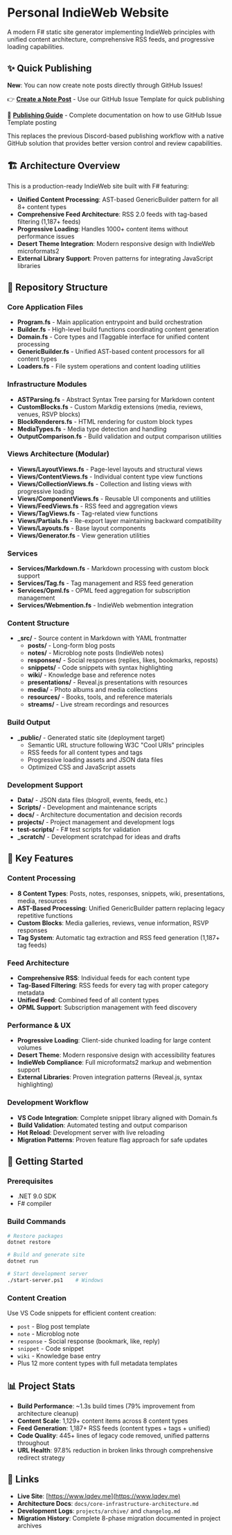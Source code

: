 # Personal IndieWeb Website

A modern F# static site generator implementing IndieWeb principles with unified content architecture, comprehensive RSS feeds, and progressive loading capabilities.

## ✨ Quick Publishing

**New**: You can now create note posts directly through GitHub Issues! 

👉 [**Create a Note Post**](https://github.com/lqdev/luisquintanilla.me/issues/new?template=post-note.yml) - Use our GitHub Issue Template for quick publishing

📖 [**Publishing Guide**](docs/github-issue-posting-guide.md) - Complete documentation on how to use GitHub Issue Template posting

This replaces the previous Discord-based publishing workflow with a native GitHub solution that provides better version control and review capabilities.

## 🏗️ Architecture Overview

This is a production-ready IndieWeb site built with F# featuring:
- **Unified Content Processing**: AST-based GenericBuilder pattern for all 8+ content types
- **Comprehensive Feed Architecture**: RSS 2.0 feeds with tag-based filtering (1,187+ feeds)
- **Progressive Loading**: Handles 1000+ content items without performance issues
- **Desert Theme Integration**: Modern responsive design with IndieWeb microformats2
- **External Library Support**: Proven patterns for integrating JavaScript libraries

## 📂 Repository Structure

### Core Application Files
- **Program.fs** - Main application entrypoint and build orchestration
- **Builder.fs** - High-level build functions coordinating content generation
- **Domain.fs** - Core types and ITaggable interface for unified content processing
- **GenericBuilder.fs** - Unified AST-based content processors for all content types
- **Loaders.fs** - File system operations and content loading utilities

### Infrastructure Modules
- **ASTParsing.fs** - Abstract Syntax Tree parsing for Markdown content
- **CustomBlocks.fs** - Custom Markdig extensions (media, reviews, venues, RSVP blocks)
- **BlockRenderers.fs** - HTML rendering for custom block types
- **MediaTypes.fs** - Media type detection and handling
- **OutputComparison.fs** - Build validation and output comparison utilities

### Views Architecture (Modular)
- **Views/LayoutViews.fs** - Page-level layouts and structural views
- **Views/ContentViews.fs** - Individual content type view functions
- **Views/CollectionViews.fs** - Collection and listing views with progressive loading
- **Views/ComponentViews.fs** - Reusable UI components and utilities
- **Views/FeedViews.fs** - RSS feed and aggregation views
- **Views/TagViews.fs** - Tag-related view functions
- **Views/Partials.fs** - Re-export layer maintaining backward compatibility
- **Views/Layouts.fs** - Base layout components
- **Views/Generator.fs** - View generation utilities

### Services
- **Services/Markdown.fs** - Markdown processing with custom block support
- **Services/Tag.fs** - Tag management and RSS feed generation
- **Services/Opml.fs** - OPML feed aggregation for subscription management
- **Services/Webmention.fs** - IndieWeb webmention integration

### Content Structure
- **_src/** - Source content in Markdown with YAML frontmatter
  - **posts/** - Long-form blog posts
  - **notes/** - Microblog note posts (IndieWeb notes)
  - **responses/** - Social responses (replies, likes, bookmarks, reposts)
  - **snippets/** - Code snippets with syntax highlighting
  - **wiki/** - Knowledge base and reference notes
  - **presentations/** - Reveal.js presentations with resources
  - **media/** - Photo albums and media collections
  - **resources/** - Books, tools, and reference materials
  - **streams/** - Live stream recordings and resources

### Build Output
- **_public/** - Generated static site (deployment target)
  - Semantic URL structure following W3C "Cool URIs" principles
  - RSS feeds for all content types and tags
  - Progressive loading assets and JSON data files
  - Optimized CSS and JavaScript assets

### Development Support
- **Data/** - JSON data files (blogroll, events, feeds, etc.)
- **Scripts/** - Development and maintenance scripts
- **docs/** - Architecture documentation and decision records
- **projects/** - Project management and development logs
- **test-scripts/** - F# test scripts for validation
- **_scratch/** - Development scratchpad for ideas and drafts

## 🔧 Key Features

### Content Processing
- **8 Content Types**: Posts, notes, responses, snippets, wiki, presentations, media, resources
- **AST-Based Processing**: Unified GenericBuilder pattern replacing legacy repetitive functions
- **Custom Blocks**: Media galleries, reviews, venue information, RSVP responses
- **Tag System**: Automatic tag extraction and RSS feed generation (1,187+ tag feeds)

### Feed Architecture
- **Comprehensive RSS**: Individual feeds for each content type
- **Tag-Based Filtering**: RSS feeds for every tag with proper category metadata
- **Unified Feed**: Combined feed of all content types
- **OPML Support**: Subscription management with feed discovery

### Performance & UX
- **Progressive Loading**: Client-side chunked loading for large content volumes
- **Desert Theme**: Modern responsive design with accessibility features
- **IndieWeb Compliance**: Full microformats2 markup and webmention support
- **External Libraries**: Proven integration patterns (Reveal.js, syntax highlighting)

### Development Workflow
- **VS Code Integration**: Complete snippet library aligned with Domain.fs
- **Build Validation**: Automated testing and output comparison
- **Hot Reload**: Development server with live reloading
- **Migration Patterns**: Proven feature flag approach for safe updates

## 🚀 Getting Started

### Prerequisites
- .NET 9.0 SDK
- F# compiler

### Build Commands
```bash
# Restore packages
dotnet restore

# Build and generate site
dotnet run

# Start development server
./start-server.ps1    # Windows
```

### Content Creation
Use VS Code snippets for efficient content creation:
- `post` - Blog post template
- `note` - Microblog note
- `response` - Social response (bookmark, like, reply)
- `snippet` - Code snippet
- `wiki` - Knowledge base entry
- Plus 12 more content types with full metadata templates

## 📊 Project Stats

- **Build Performance**: ~1.3s build times (79% improvement from architecture cleanup)
- **Content Scale**: 1,129+ content items across 8 content types  
- **Feed Generation**: 1,187+ RSS feeds (content types + tags + unified)
- **Code Quality**: 445+ lines of legacy code removed, unified patterns throughout
- **URL Health**: 97.8% reduction in broken links through comprehensive redirect strategy

## 🔗 Links

- **Live Site**: [https://www.lqdev.me](https://www.lqdev.me)
- **Architecture Docs**: `docs/core-infrastructure-architecture.md`
- **Development Logs**: `projects/archive/` and `changelog.md`
- **Migration History**: Complete 8-phase migration documented in project archives